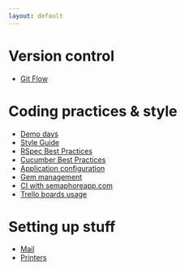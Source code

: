 ```yaml
---
layout: default
---
```


Version control
===============

* [Git Flow](/git-flow)

Coding practices & style
========================

* [Demo days](/demo)
* [Style Guide](style-guide)
* [RSpec Best Practices](/rspec)
* [Cucumber Best Practices](/cucumber)
* [Application configuration](/rails-config)
* [Gem management](/gems)
* [CI with semaphoreapp.com](/ci-semaphoreapp)
* [Trello boards usage](/trello)

Setting up stuff
================

* [Mail](/mail)
* [Printers](/printers)
